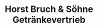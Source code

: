 ---
title: "Horst Bruch & Söhne Getränkevertrieb"
url: /ludwigshafen-am-rhein/horst-bruch-und-soehne-getraenkevertrieb/
shop: Getränke
---